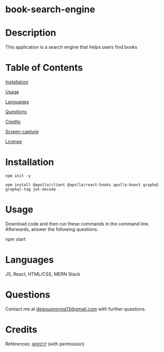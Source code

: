 # book-search-engine
# Description
This application is a search engine that helps users find books

# Table of Contents  
[Installation](#installation)  

[Usage](#usage)  

[Languages](#languages)  

[Questions](#questions) 

[Credits](#credits) 

[Screen-capture](#screen-capture) 

[License](#license)

# Installation
`npm init -y`

`npm install @apollo/client @apollo/react-hooks apollo-boost graphql graphql-tag jwt-decode`

# Usage
Download code and then run these commands in the command line. Afterwards, answer the following questions.

npm start

# Languages
JS, React, HTML/CSS, MERN Stack

# Questions
Contact me at dejesusnorma13@gmail.com with further questions.

# Credits
References: 
<small><i><a href='https://github.com/mr91217/Professional-README-Generatormr91217/'>Mr91217</a></i></small>
(with permission)